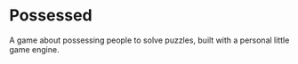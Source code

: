 # Possessed
A game about possessing people to solve puzzles, built with a personal little game engine.
